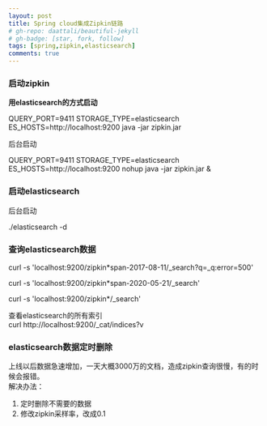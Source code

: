 ```yaml
---
layout: post
title: Spring cloud集成Zipkin链路
# gh-repo: daattali/beautiful-jekyll
# gh-badge: [star, fork, follow]
tags: [spring,zipkin,elasticsearch]
comments: true
---
```




### 启动zipkin

**用elasticsearch的方式启动**

QUERY_PORT=9411 STORAGE_TYPE=elasticsearch ES_HOSTS=http://localhost:9200 java -jar zipkin.jar

后台启动

QUERY_PORT=9411 STORAGE_TYPE=elasticsearch ES_HOSTS=http://localhost:9200 nohup java -jar zipkin.jar &



### 启动elasticsearch

后台启动

./elasticsearch -d



### 查询elasticsearch数据

curl -s 'localhost:9200/zipkin*span-2017-08-11/_search?q=_q:error=500'

curl -s 'localhost:9200/zipkin*span-2020-05-21/_search'

curl -s 'localhost:9200/zipkin*/_search'

查看elasticsearch的所有索引   
curl http://localhost:9200/_cat/indices?v

### elasticsearch数据定时删除
上线以后数据急速增加，一天大概3000万的文档，造成zipkin查询很慢，有的时候会报错。  
解决办法：
1. 定时删除不需要的数据
2. 修改zipkin采样率，改成0.1

